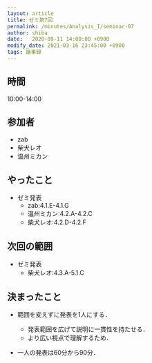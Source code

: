 ```yaml
---
layout: article
title: ゼミ第7回
permalink: /minutes/Analysis_I/seminar-07
author: shiba
date:   2020-09-11 14:00:00 +0900
modify_date: 2021-03-16 23:45:00 +0900
tags: 議事録
---
```


## 時間

10:00-14:00

## 参加者

- zab
- 柴犬レオ
- 温州ミカン

## やったこと

- ゼミ発表
  - zab:4.1.E-4.1.G
  - 温州ミカン:4.2.A-4.2.C
  - 柴犬レオ:4.2.D-4.2.F

## 次回の範囲

- ゼミ発表
  - 柴犬レオ:4.3.A-5.1.C

## 決まったこと

- 範囲を変えずに発表を1人にする．
  - 発表範囲を広げて説明に一貫性を持たせる．
  - より広い視点で理解するため．

- 一人の発表は60分から90分．
